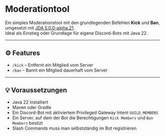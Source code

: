 # Moderationtool

Ein simples Moderationstool mit den grundlegenden Befehlen **Kick** und **Ban**, umgesetzt mit [JDA 5.0.0-alpha.21](https://github.com/DV8FromTheWorld/JDA).  
Ideal als Einstieg oder Grundlage für eigene Discord-Bots mit Java 22.

---

## ⚙️ Features

- `/kick` – Entfernt ein Mitglied vom Server
- `/ban` – Bannt ein Mitglied dauerhaft vom Server

---

## 💡 Voraussetzungen

- Java 22 installiert  
- Maven oder Gradle
- Ein Discord-Bot mit aktiviertem Privileged Gateway Intent `GUILD_MEMBERS`
- Ein Server, auf dem der Bot die Berechtigungen `Kick Members` und `Ban Members` besitzt
- Slash Commands muss man selbstständig im Bot registrieren
